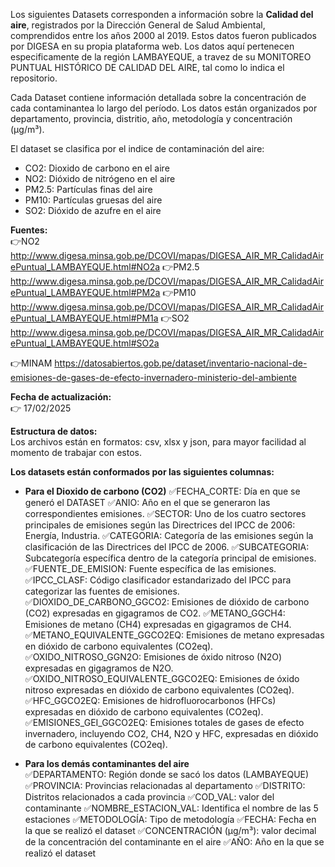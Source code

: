 Los siguientes Datasets corresponden a información sobre la **Calidad del aire**, registrados por la Dirección General de Salud Ambiental, comprendidos entre los años 2000 al 2019. Estos datos fueron publicados por DIGESA en su propia plataforma web. Los datos aquí pertenecen especificamente de la región LAMBAYEQUE, a travez de su MONITOREO PUNTUAL HISTÓRICO DE CALIDAD DEL AIRE, tal como lo indica el repositorio. 

Cada Dataset contiene información detallada sobre la concentración de cada contaminantea lo largo del período. Los datos están organizados por departamento, provincia, distritio, año, metodología y concentración (µg/m³).

El dataset se clasifica por el indice de contaminación del aire:  
- CO2: Dioxido de carbono en el aire
- NO2: Dióxido de nitrógeno en el aire   
- PM2.5: Partículas finas del aire
- PM10: Partículas gruesas del aire
- SO2: Dióxido de azufre en el aire

**Fuentes:**   
👉NO2   http://www.digesa.minsa.gob.pe/DCOVI/mapas/DIGESA_AIR_MR_CalidadAirePuntual_LAMBAYEQUE.html#NO2a
👉PM2.5 http://www.digesa.minsa.gob.pe/DCOVI/mapas/DIGESA_AIR_MR_CalidadAirePuntual_LAMBAYEQUE.html#PM2a 
👉PM10  http://www.digesa.minsa.gob.pe/DCOVI/mapas/DIGESA_AIR_MR_CalidadAirePuntual_LAMBAYEQUE.html#PM1a
👉SO2   http://www.digesa.minsa.gob.pe/DCOVI/mapas/DIGESA_AIR_MR_CalidadAirePuntual_LAMBAYEQUE.html#SO2a  

👉MINAM https://datosabiertos.gob.pe/dataset/inventario-nacional-de-emisiones-de-gases-de-efecto-invernadero-ministerio-del-ambiente

**Fecha de actualización:**  
👉 17/02/2025  

**Estructura de datos:**   
Los archivos están en formatos: csv, xlsx y json, para mayor facilidad al momento de trabajar con estos.  

**Los datasets están conformados por las siguientes columnas:**  
- **Para el Dioxido de carbono (CO2)**
✅FECHA_CORTE:	Día en que se generó el DATASET
✅ANIO: Año en el que se generaron las correspondientes emisiones.
✅SECTOR: Uno de los cuatro sectores principales de emisiones según las Directrices del IPCC de 2006: Energía, Industria.
✅CATEGORIA:	Categoría de las emisiones según la clasificación de las Directrices del IPCC de 2006.
✅SUBCATEGORIA:	Subcategoría específica dentro de la categoría principal de emisiones.
✅FUENTE_DE_EMISION:	Fuente específica de las emisiones.
✅IPCC_CLASF:	Código clasificador estandarizado del IPCC para categorizar las fuentes de emisiones.
✅DIOXIDO_DE_CARBONO_GGCO2:	Emisiones de dióxido de carbono (CO2) expresadas en gigagramos de CO2.
✅METANO_GGCH4:	Emisiones de metano (CH4) expresadas en gigagramos de CH4.
✅METANO_EQUIVALENTE_GGCO2EQ:	Emisiones de metano expresadas en dióxido de carbono equivalentes (CO2eq).
✅OXIDO_NITROSO_GGN2O:	Emisiones de óxido nitroso (N2O) expresadas en gigagramos de N2O.
✅OXIDO_NITROSO_EQUIVALENTE_GGCO2EQ:	Emisiones de óxido nitroso expresadas en dióxido de carbono equivalentes (CO2eq).
✅HFC_GGCO2EQ:	Emisiones de hidrofluorocarbonos (HFCs) expresadas en dióxido de carbono equivalentes (CO2eq).
✅EMISIONES_GEI_GGCO2EQ:	Emisiones totales de gases de efecto invernadero, incluyendo CO2, CH4, N2O y HFC, expresadas en dióxido de carbono equivalentes (CO2eq).  

- **Para los demás contaminantes del aire**  
✅DEPARTAMENTO: Región donde se sacó los datos (LAMBAYEQUE)
✅PROVINCIA: Provincias relacionadas al departamento 
✅DISTRITO: Distritos relacionados a cada provincia
✅COD_VAL: valor del contaminante
✅NOMBRE_ESTACION_VAL: Identifica el nombre de las 5 estaciones
✅METODOLOGÍA: Tipo de metodología
✅FECHA: Fecha en la que se realizó el dataset
✅CONCENTRACIÓN (µg/m³): valor decimal de la concentración del contaminante en el aire
✅AÑO: Año en la que se realizó el dataset

